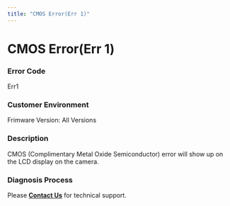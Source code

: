 ```yaml
---
title: "CMOS Error(Err 1)"
---
```

# CMOS Error(Err 1)

### Error Code

Err1

### Customer Environment

Frimware Version: All Versions

### Description

CMOS (Complimentary Metal Oxide Semiconductor) error will show up on the LCD display on the camera.

### Diagnosis Process

Please **[Contact Us](/contact_us)** for technical support.
